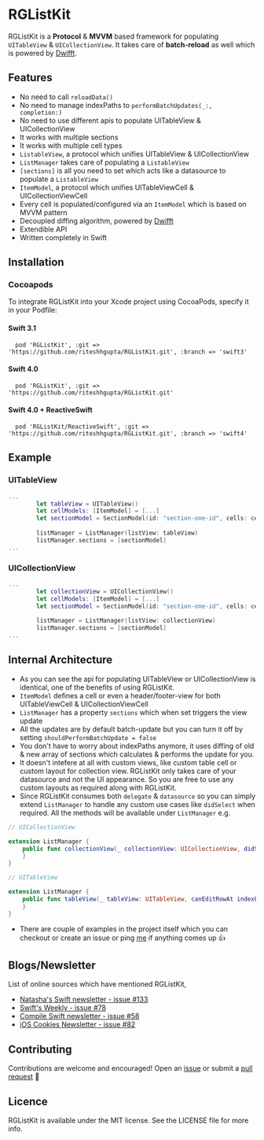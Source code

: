 # RGListKit

RGListKit is a **Protocol** & **MVVM** based framework for populating `UITableView` & `UICollectionView`. It takes care of **batch-reload** as well which is powered by [Dwifft](https://github.com/jflinter/Dwifft).

## Features
- No need to call `reloadData()`
- No need to manage indexPaths to `performBatchUpdates(_:, completion:)`
- No need to use different apis to populate UITableView & UICollectionView
- It works with multiple sections
- It works with multiple cell types
- `ListableView`, a protocol which unifies UITableView & UICollectionView
- `ListManager` takes care of populating a `ListableView`
- `[sections]` is all you need to set which acts like a datasource to populate a `ListableView`
- `ItemModel`, a protocol which unifies UITableViewCell & UICollectionViewCell
- Every cell is populated/configured via an `ItemModel` which is based on MVVM pattern
- Decoupled diffing algorithm, powered by [Dwifft](https://github.com/jflinter/Dwifft)
- Extendible API
- Written completely in Swift 

## Installation

### Cocoapods
To integrate RGListKit into your Xcode project using CocoaPods, specify it in your Podfile:

#### Swift 3.1
```
  pod 'RGListKit', :git => 'https://github.com/riteshhgupta/RGListKit.git', :branch => 'swift3'
```

#### Swift 4.0
```
  pod 'RGListKit', :git => 'https://github.com/riteshhgupta/RGListKit.git'
```

#### Swift 4.0 + ReactiveSwift
```
  pod 'RGListKit/ReactiveSwift', :git => 'https://github.com/riteshhgupta/RGListKit.git', :branch => 'swift4'
```

## Example
### UITableView
```swift
...
		let tableView = UITableView()
		let cellModels: [ItemModel] = [...]
		let sectionModel = SectionModel(id: "section-one-id", cells: cellModels)
		
		listManager = ListManager(listView: tableView)
		listManager.sections = [sectionModel]
...
```

### UICollectionView
```swift
...
		let collectionView = UICollectionView()
		let cellModels: [ItemModel] = [...]
		let sectionModel = SectionModel(id: "section-one-id", cells: cellModels)
		
		listManager = ListManager(listView: collectionView)
		listManager.sections = [sectionModel]
...
```

## Internal Architecture

- As you can see the api for populating UITableView or UICollectionView is identical, one of the benefits of using RGListKit. 
- `ItemModel` defines a cell or even a header/footer-view for both UITableViewCell & UICollectionViewCell
- `ListManager` has a property `sections` which when set triggers the view update
- All the updates are by default batch-update but you can turn it off by setting `shouldPerformBatchUpdate = false`
- You don't have to worry about indexPaths anymore, it uses diffing of old & new array of sections which calculates & performs the update for you.
- It doesn't intefere at all with custom views, like custom table cell or custom layout for collection view. RGListKit only takes care of your datasource and not the UI appearance. So you are free to use any custom layouts as required along with RGListKit.
- Since RGListKit consumes both `delegate` & `datasource` so you can simply extend `ListManager` to handle any custom use cases like `didSelect` when required. All the methods will be available under `ListManager` e.g.

```swift
// UICollectionView

extension ListManager {
	public func collectionView(_ collectionView: UICollectionView, didSelectItemAt indexPath: IndexPath) {
	}
}

```
```swift
// UITableView

extension ListManager {
	public func tableView(_ tableView: UITableView, canEditRowAt indexPath: IndexPath) -> Bool {
	}
}
```

- There are couple of examples in the project itself which you can checkout or create an issue or ping [me](https://twitter.com/_riteshhh) if anything comes up 👍

## Blogs/Newsletter
List of online sources which have mentioned RGListKit, 

- [Natasha's Swift newsletter - issue #133](https://swiftnews.curated.co/#libraries)
- [Swift's Weekly - issue #78](http://digest.swiftweekly.com/issues/swift-weekly-issue-78-59042)
- [Compile Swift newsletter - issue #58](http://mailchi.mp/baadd551f100/the-compileswift-newsletter-issue-1481361)
- [iOS Cookies Newsletter - issue #82](http://mailchi.mp/1cfc2545e484/ios-cookies-newsletter-1406733)

## Contributing

Contributions are welcome and encouraged! Open an [issue](https://github.com/riteshhgupta/RGListKit/issues/new) or submit a [pull request](https://github.com/riteshhgupta/swift-snippets/compare) 🚀

## Licence

RGListKit is available under the MIT license. See the LICENSE file for more info.
